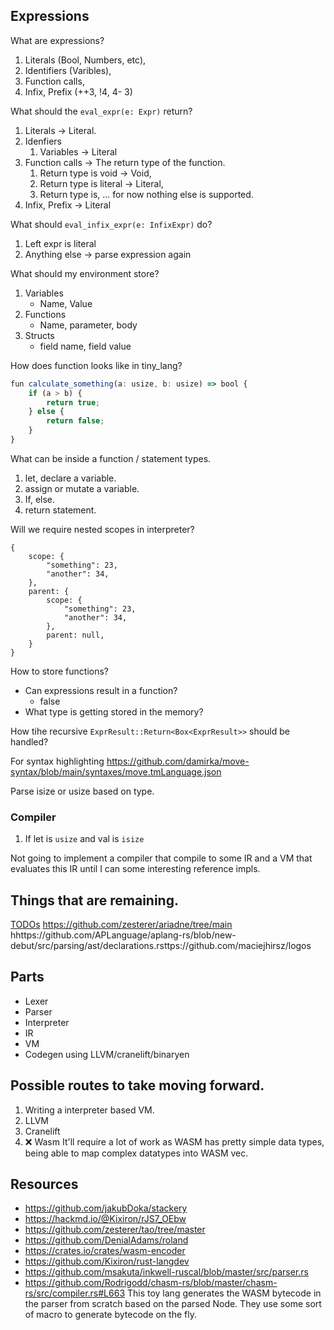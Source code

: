 ## Expressions

What are expressions?

1. Literals (Bool, Numbers, etc),
2. Identifiers (Varibles),
3. Function calls,
4. Infix, Prefix (++3, !4, 4- 3)

What should the `eval_expr(e: Expr)` return?

1. Literals -> Literal.
2. Idenfiers
   1. Variables -> Literal
3. Function calls -> The return type of the function.
   1. Return type is void -> Void,
   2. Return type is literal -> Literal,
   3. Return type is, ... for now nothing else is supported.
4. Infix, Prefix -> Literal

What should `eval_infix_expr(e: InfixExpr)` do?

1. Left expr is literal
2. Anything else -> parse expression again

What should my environment store?

1. Variables
   - Name, Value
2. Functions
   - Name, parameter, body
3. Structs
   - field name, field value

How does function looks like in tiny_lang?

```ts
fun calculate_something(a: usize, b: usize) => bool {
    if (a > b) {
        return true;
    } else {
        return false;
    }
}
```

What can be inside a function / statement types.

1. let, declare a variable.
2. assign or mutate a variable.
3. If, else.
4. return statement.

Will we require nested scopes in interpreter?

```
{
    scope: {
        "something": 23,
        "another": 34,
    },
    parent: {
        scope: {
            "something": 23,
            "another": 34,
        },
        parent: null,
    }
}
```

How to store functions?

- Can expressions result in a function?
  - false
- What type is getting stored in the memory?

How tihe recursive `ExprResult::Return<Box<ExprResult>>` should be handled?

For syntax highlighting
https://github.com/damirka/move-syntax/blob/main/syntaxes/move.tmLanguage.json

Parse isize or usize based on type.

### Compiler

1. If let is `usize` and val is `isize`

Not going to implement a compiler that compile to some IR and a VM that evaluates this IR until I can some interesting reference impls.

## Things that are remaining.

[TODOs](./TODO.md)
https://github.com/zesterer/ariadne/tree/main
hhttps://github.com/APLanguage/aplang-rs/blob/new-debut/src/parsing/ast/declarations.rsttps://github.com/maciejhirsz/logos

## Parts

- Lexer
- Parser
- Interpreter
- IR
- VM
- Codegen using LLVM/cranelift/binaryen

## Possible routes to take moving forward.

1. Writing a interpreter based VM.
2. LLVM
3. Cranelift
4. ❌ Wasm
   It'll require a lot of work as WASM has pretty simple data types, being able to map complex datatypes into WASM vec.

## Resources

- https://github.com/jakubDoka/stackery
- https://hackmd.io/@Kixiron/rJS7_OEbw
- https://github.com/zesterer/tao/tree/master
- https://github.com/DenialAdams/roland
- https://crates.io/crates/wasm-encoder
- https://github.com/Kixiron/rust-langdev
- https://github.com/msakuta/inkwell-ruscal/blob/master/src/parser.rs
- https://github.com/Rodrigodd/chasm-rs/blob/master/chasm-rs/src/compiler.rs#L663
  This toy lang generates the WASM bytecode in the parser from scratch based on the parsed Node.
  They use some sort of macro to generate bytecode on the fly.
